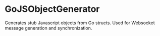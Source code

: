 GoJSObjectGenerator
===================

Generates stub Javascript objects from Go structs. Used for Websocket message generation and synchronization.
